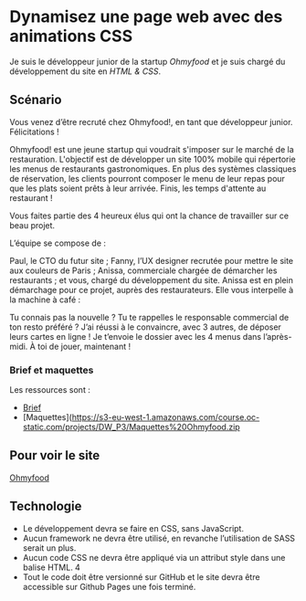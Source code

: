 # Dynamisez une page web avec des animations CSS

Je suis le développeur junior de la startup _Ohmyfood_ et je suis chargé du développement du site en *HTML & CSS*.

## Scénario

Vous venez d’être recruté chez Ohmyfood!, en tant que développeur junior. Félicitations !

Ohmyfood! est une jeune startup qui voudrait s'imposer sur le marché de la restauration. L'objectif est de développer un site 100% mobile qui répertorie les menus de restaurants gastronomiques. En plus des systèmes classiques de réservation, les clients pourront composer le menu de leur repas pour que les plats soient prêts à leur arrivée. Finis, les temps d'attente au restaurant !

Vous faites partie des 4 heureux élus qui ont la chance de travailler sur ce beau projet.

L’équipe se compose de :

Paul, le CTO du futur site ;
Fanny, l’UX designer recrutée pour mettre le site aux couleurs de Paris ;
Anissa, commerciale chargée de démarcher les restaurants ;
et vous, chargé du développement du site.
Anissa est en plein démarchage pour ce projet, auprès des restaurateurs. Elle vous interpelle à la machine à café :

Tu connais pas la nouvelle ? Tu te rappelles le responsable commercial de ton resto préféré ? J’ai réussi à le convaincre, avec 3 autres, de déposer leurs cartes en ligne ! Je t’envoie le dossier avec les 4 menus dans l’après-midi. À toi de jouer, maintenant !

### Brief et maquettes

Les ressources sont :

* [Brief](https://s3.eu-west-1.amazonaws.com/course.oc-static.com/projects/Front-End+V2/P3+CSS+animations/DW+P3+-+Brief+creatif+-+Ohmyfood!.pdf)
* [Maquettes](https://s3-eu-west-1.amazonaws.com/course.oc-static.com/projects/DW_P3/Maquettes%20Ohmyfood.zip

## Pour voir le site

[Ohmyfood](https://desmarres.github.io/OC_P3_OhMyFood/)

## Technologie

* Le développement devra se faire en CSS, sans JavaScript.
* Aucun framework ne devra être utilisé, en revanche l’utilisation de SASS serait un
plus.
* Aucun code CSS ne devra être appliqué via un attribut style dans une balise HTML.
4
* Tout le code doit être versionné sur GitHub et le site devra être accessible sur
Github Pages une fois terminé.